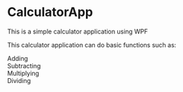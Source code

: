 # CalculatorApp

This is a simple calculator application using WPF 

This calculator application can do basic functions such as:

Adding <br />
Subtracting <br />
Multiplying <br />
Dividing <br />

